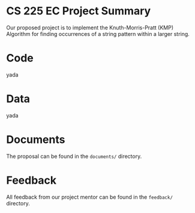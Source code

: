 # CS 225 EC Project Summary
Our proposed project is to implement the Knuth-Morris-Pratt (KMP) Algorithm for finding occurrences of a string pattern within a larger string.

# Code
yada

# Data 
yada

# Documents
The proposal can be found in the `documents/` directory.

# Feedback
All feedback from our project mentor can be found in the `feedback/` directory.
